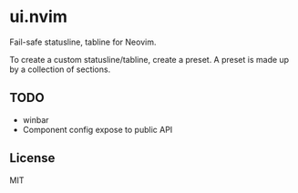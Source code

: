# ui.nvim

Fail-safe statusline, tabline for Neovim.

To create a custom statusline/tabline, create a preset. A preset is made up by a collection of sections.

## TODO

- winbar
- Component config expose to public API

## License

MIT
